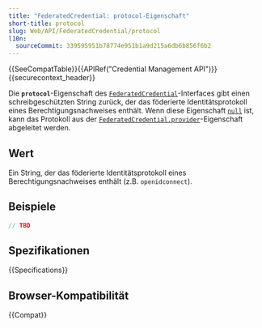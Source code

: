 ```yaml
---
title: "FederatedCredential: protocol-Eigenschaft"
short-title: protocol
slug: Web/API/FederatedCredential/protocol
l10n:
  sourceCommit: 339595951b78774e951b1a9d215a6db6b856f6b2
---
```


{{SeeCompatTable}}{{APIRef("Credential Management API")}}{{securecontext_header}}

Die **`protocol`**-Eigenschaft des
[`FederatedCredential`](/de/docs/Web/API/FederatedCredential)-Interfaces gibt einen schreibgeschützten
String zurück, der das föderierte Identitätsprotokoll eines Berechtigungsnachweises enthält. Wenn diese
Eigenschaft [`null`](/de/docs/Web/JavaScript/Reference/Operators/null) ist, kann das Protokoll aus der
[`FederatedCredential.provider`](/de/docs/Web/API/FederatedCredential/provider)-Eigenschaft abgeleitet werden.

## Wert

Ein String, der das föderierte Identitätsprotokoll eines Berechtigungsnachweises enthält (z.B.
`openidconnect`).

## Beispiele

```js
// TBD
```

## Spezifikationen

{{Specifications}}

## Browser-Kompatibilität

{{Compat}}
